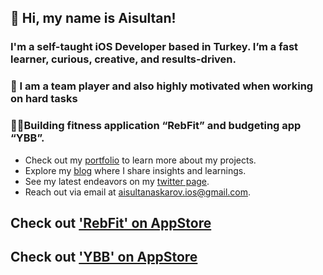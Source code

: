 ## 👋 Hi, my name is Aisultan! 

### I'm a self-taught iOS Developer based in Turkey. I’m a fast learner, curious, creative, and results-driven. 

### 💪 I am a team player and also highly motivated when working on hard tasks

### 👨‍💻Building fitness application “RebFit” and budgeting app “YBB”.

* Check out my [portfolio](https://www.aisultanios.dev) to learn more about my projects.
* Explore my [blog](https://medium.com/@aisultan.askarov) where I share insights and learnings.
* See my latest endeavors on my [twitter page](https://twitter.com/aisultanios).
* Reach out via email at [aisultanaskarov.ios@gmail.com](aisultanaskarov.ios@gmail.com).

## Check out ['RebFit' on AppStore](https://apps.apple.com/us/app/rebfit-home-gym-workouts/id6443868811)                                                                                                                                              
## Check out ['YBB' on AppStore](https://apps.apple.com/us/app/ybb-budget-expense-planner/id6467672552)
